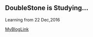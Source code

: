 ## DoubleStone is Studying...
Learning from 22 Dec,2016

[MyBlogLink](https://fifthwolf.github.io/)
